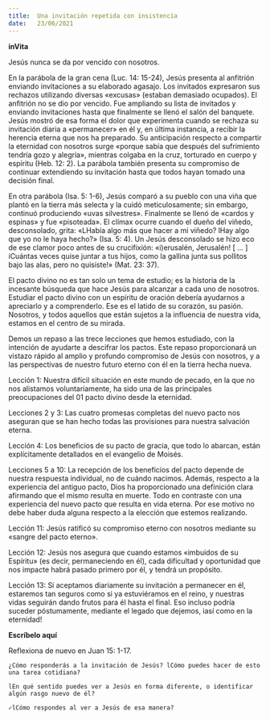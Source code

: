 ```yaml
---
title:  Una invitación repetida con insistencia
date:   23/06/2021
---
```


**inVita**

Jesús nunca se da por vencido con nosotros.

En la parábola de la gran cena (Luc. 14: 15-24), Jesús presenta al anfitrión enviando invitaciones a su elaborado agasajo. Los invitados expresaron sus rechazos utilizando diversas «excusas» (estaban demasiado ocupados). El anfitrión no se dio por vencido. Fue ampliando su lista de invitados y enviando invitaciones hasta que finalmente se llenó el salón del banquete. Jesús mostró de esa forma el dolor que experimenta cuando se rechaza su invitación diaria a «permanecer» en él y, en última instancia, a recibir la herencia eterna que nos ha preparado. Su anticipación respecto a compartir la eternidad con nosotros surge «porque sabía que después del sufrimiento tendría gozo y alegría», mientras colgaba en la cruz, torturado en cuerpo y espíritu (Heb. 12: 2). La parábola también presenta su compromiso de continuar extendiendo su invitación hasta que todos hayan tomado una decisión final.

En otra parábola (Isa. 5: 1-6), Jesús comparó a su pueblo con una viña que plantó en la tierra más selecta y la cuidó meticulosamente; sin embargo, continuó produciendo «uvas silvestres». Finalmente se llenó de «cardos y espinas» y fue «pisoteada». El clímax ocurre cuando el dueño del viñedo, desconsolado, grita: «LHabía algo más que hacer a mi viñedo? lHay algo que yo no le haya hecho?» (Isa. 5: 4). Un Jesús desconsolado se hizo eco de ese clamor poco antes de su crucifixión: «i)erusalén, Jerusalén! [ ... ] iCuántas veces quise juntar a tus hijos, como la gallina junta sus pollitos bajo las alas, pero no quisiste!» (Mat. 23: 37).

El pacto divino no es tan solo un tema de estudio; es la historia de la incesante búsqueda que hace Jesús para alcanzar a cada uno de nosotros. Estudiar el pacto divino con un espíritu de oración debería ayudarnos a apreciarlo y a comprenderlo. Ese es el latido de su corazón, su pasión. Nosotros, y todos aquellos que están sujetos a la influencia de nuestra vida, estamos en el centro de su mirada.

Demos un repaso a las trece lecciones que hemos estudiado, con la intención de ayudarte a descifrar los pactos. Este repaso proporcionará un vistazo rápido al amplio y profundo compromiso de Jesús con nosotros, y a las perspectivas de nuestro futuro eterno con él en la tierra hecha nueva.

Lección 1: Nuestra difícil situación en este mundo de pecado, en la que no nos alistamos voluntariamente, ha sido una de las principales preocupaciones del 01 pacto divino desde la eternidad.

Lecciones 2 y 3: Las cuatro promesas completas del nuevo pacto nos aseguran que se han hecho todas las provisiones para nuestra salvación eterna.

Lección 4: Los beneficios de su pacto de gracia, que todo lo abarcan, están explícitamente detallados en el evangelio de Moisés.

Lecciones 5 a 10: La recepción de los beneficios del pacto depende de nuestra respuesta individual, no de cuándo nacimos. Además, respecto a la experiencia del antiguo pacto, Dios ha proporcionado una definición clara afirmando que el mismo resulta en muerte. Todo en contraste con una experiencia del nuevo pacto que resulta en vida eterna. Por ese motivo no debe haber duda alguna respecto a la elección que estemos realizando.

Lección 11: Jesús ratificó su compromiso eterno con nosotros mediante su «sangre del pacto eterno».

Lección 12: Jesús nos asegura que cuando estamos «imbuidos de su Espíritu» (es decir, permaneciendo en él), cada dificultad y oportunidad que nos impacte habrá pasado primero por él, y tendrá un propósito.

Lección 13: Si aceptamos diariamente su invitación a permanecer en él, estaremos tan seguros como si ya estuviéramos en el reino, y nuestras vidas seguirán dando frutos para él hasta el final. Eso incluso podría suceder póstumamente, mediante el legado que dejemos, iasí como en la eternidad!

**Escríbelo aquí**

Reflexiona de nuevo en Juan 15: 1-17.

`¿Cómo responderás a la invitación de Jesús? lCómo puedes hacer de esto una tarea cotidiana?`

`lEn qué sentido puedes ver a Jesús en forma diferente, o identificar algún rasgo nuevo de él?`

`✓lCómo respondes al ver a Jesús de esa manera?`
